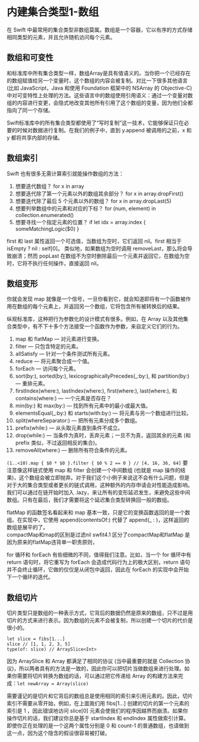 # 内建集合类型1-数组

在 Swift 中最常用的集合类型非数组莫属。数组是一个容器，它以有序的方式存储相同类型的元素，并且允许随机访问每个元素。

## 数组和可变性

和标准库中所有集合类型一样，数组Array是具有值语义的。当你把一个已经存在的数组赋值给另一个变量时，这个数组的内容会被复制。对比一下很多其他语言 (比如 JavaScript，Java 和使用 Foundation 框架中的 NSArray 的 Objective-C) 中对可变特性上处理的方法。这些语言中的数组使用引用语义：通过一个变量对数组的内容进行变更，会隐式地改变其他所有引用了这个数组的变量，因为他们全都指向了同一个存储。

Swift标准库中的所有集合类型都使用了“写时复制”这一技术，它能够保证只在必要的时候对数据进行复制。在我们的例子中，直到 y.append 被调用的之前，x 和 y 都将共享内部的存储。


## 数组索引

Swift 也有很多无需计算索引就能操作数组的方法：
1. 想要迭代数组？ for x in array
2. 想要迭代除了第一个元素以外的数组其余部分？ for x in array.dropFirst()
3. 想要迭代除了最后 5 个元素以外的数组？ for x in array.dropLast(5)
4. 想要列举数组中的元素和对应的下标？ for (num, element) in collection.enumerated()
5. 想要寻找一个指定元素的位置？ if let idx = array.index { someMatchingLogic($0) }  

first 和 last 属性返回一个可选值，当数组为空时，它们返回 nil。first 相当于 isEmpty ? nil : self[0]。 
类似地，如果数组为空时调用 removeLast，那么将会导致崩溃；然而 popLast 在数组不为空时删除最后一个元素并返回它，在数组为空时，它将不执行任何操作，直接返回 nil。


## 数组变形

你就会发现 map 就像是一个信号，一旦你看到它，就会知道即将有一个函数被作用在数组的每个元素上，并返回另一个数组，它将包含所有被转换后的结果。

纵观标准库，这种把行为参数化的设计模式有很多。例如，在 Array 以及其他集合类型中，有不下十多个方法接受一个函数作为参数，来自定义它们的行为。
1. map 和 flatMap — 对元素进行变换。
2. filter — 只包含特定的元素。
3. allSatisfy — 针对一个条件测试所有元素。
4. reduce — 将元素聚合成一个值。
5. forEach — 访问每个元素。
5. sort(by:), sorted(by:), lexicographicallyPrecedes(_:by:), 和 partition(by:) — 重排元素。
6. firstIndex(where:), lastIndex(where:), first(where:), last(where:), 和 contains(where:) — 一个元素是否存在？
7. min(by:) 和 max(by:) — 找到所有元素中的最小或最大值。
8. elementsEqual(_:by:) 和 starts(with:by:) — 将元素与另一个数组进行比较。
9. split(whereSeparator:) — 把所有元素分成多个数组。
10. prefix(while:) — 从头取元素直到条件不成立。
11. drop(while:) — 当条件为真时，丢弃元素；一旦不为真，返回其余的元素 (和 prefix 类似，不过返回相反的集合)。
12. removeAll(where:) — 删除所有符合条件的元素。

`(1..<10).map { $0 * $0 }.filter { $0 % 2 == 0 } // [4, 16, 36, 64]` 要注意像这样链式使用 map 和 filter 会创建一个中间数组 (也就是 map 操作的结果)，这个数组会被立即抛弃。对于我们这个小例子来说这不会有什么问题，但是对于大的集合类型或者更长的链式调用，这种额外的内存申请会对性能造成影响。我们可以通过在链开始时加入 .lazy，来让所有的变形延迟发生，来避免这些中间数组。只有在最后，我们才需要将这个延迟集合类型转换回一般的数组。

flatMap 的函数签名看起来和 map 基本一致，只是它的变换函数返回的是一个数组。在实现中，它使用 append(contentsOf:) 代替了 append(_ : )，这样返回的数组是展平的了。  
compactMap和map的区别是过滤nil  swfit4.1 区分了compactMap和flatMap 是因为原来的flatMap违背单一职责原则，

for 循环和 forEach 有些细微的不同，值得我们注意。比如，当一个 for 循环中有 return 语句时，将它重写为 forEach 会造成代码行为上的极大区别，return 语句并不会终止循环，它做的仅仅是从闭包中返回，因此在 forEach 的实现中会开始下一个循环的迭代。

## 数组切片

切片类型只是数组的一种表示方式，它背后的数据仍然是原来的数组，只不过是用切片的方式来进行表示。因为数组的元素不会被复制，所以创建一个切片的代价是很小的。
```
let slice = fibs[1...]
slice // [1, 1, 2, 3, 5]
type(of: slice) // ArraySlice<Int>
```
因为 ArraySlice 和 Array 都满足了相同的协议 (当中最重要的就是 Collection 协议)，所以两者具有的方法是一致的，因此你可以把切片当做数组来进行处理。如果你需要将切片转换为数组的话，可以通过把它传递给 Array 的构建方法来完成：`let newArray = Array(slice)`

需要谨记的是切片和它背后的数组总是使用相同的索引来引用元素的。因此，切片索引不需要从零开始，例如，在上面我们用 fibs[1...] 创建的切片的第一个元素的索引是 1 ，因此错误地访问 slice[0] 元素会使我们的程序因越界而崩溃。如果你操作切片的话，我们建议你总是基于 startIndex 和 endIndex 属性做索引计算。即使你正在处理的是一个这两个属性分别是 0 和 count-1 的普通数组，也请做到这一点，因为这个隐含的假设很容易被打破。



